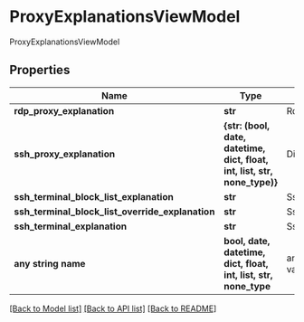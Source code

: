 # ProxyExplanationsViewModel

ProxyExplanationsViewModel

## Properties
Name | Type | Description | Notes
------------ | ------------- | ------------- | -------------
**rdp_proxy_explanation** | **str** | RdpProxyExplanation | [optional] 
**ssh_proxy_explanation** | **{str: (bool, date, datetime, dict, float, int, list, str, none_type)}** | DictionaryOfStringAndString | [optional] 
**ssh_terminal_block_list_explanation** | **str** | SshTerminalBlockListExplanation | [optional] 
**ssh_terminal_block_list_override_explanation** | **str** | SshTerminalBlockListOverrideExplanation | [optional] 
**ssh_terminal_explanation** | **str** | SshTerminalExplanation | [optional] 
**any string name** | **bool, date, datetime, dict, float, int, list, str, none_type** | any string name can be used but the value must be the correct type | [optional]

[[Back to Model list]](../README.md#documentation-for-models) [[Back to API list]](../README.md#documentation-for-api-endpoints) [[Back to README]](../README.md)



